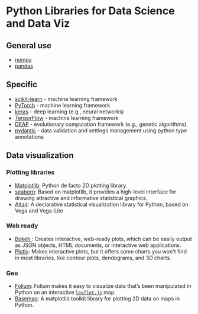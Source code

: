 # Python Libraries for Data Science and Data Viz

## General use
- [numpy](https://numpy.org/)
- [pandas](https://pandas.pydata.org/)


## Specific
- [scikit-learn](https://scikit-learn.org/stable/) - machine learning framework
- [PyTorch](https://pytorch.org/) - machine learning framework
- [keras](https://keras.io/) - deep learning (e.g., neural networks)
- [TensorFlow](https://www.tensorflow.org/install/pip) - machine learning framework
- [DEAP](https://deap.readthedocs.io/en/master/) - evolutionary computation framework (e.g., genetic algorithms)
- [pydantic](https://pydantic-docs.helpmanual.io/) - data validation and settings management using python type annotations

## Data visualization

### Plotting libraries
- [Matplotlib](https://matplotlib.org/): Python de facto 2D plotting library.
- [seaborn](http://seaborn.pydata.org/): Based on matplotlib, it provides a high-level interface for drawing attractive and informative statistical graphics.
- [Altair](https://altair-viz.github.io/): A declarative statistical visualization library for Python, based on Vega and Vega-Lite


### Web ready
- [Bokeh ](https://docs.bokeh.org/en/latest/): Creates interactive, web-ready plots, which can be easily output as JSON objects, HTML documents, or interactive web applications.
- [Plotly](https://plot.ly/python/): Makes interactive plots, but it offers some charts you won't find in most libraries, like contour plots, dendograms, and 3D charts.

### Geo
- [Folium](https://python-visualization.github.io/folium/): Folium makes it easy to visualize data that’s been manipulated in Python on an interactive [`leaflet.js`](https://leafletjs.com/) map.
- [Basemap](https://matplotlib.org/basemap/users/index.html): A matplotlib toolkit library for plotting 2D data on maps in Python.
